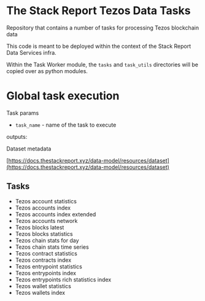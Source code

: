 # The Stack Report Tezos Data Tasks

Repository that contains a number of tasks for processing Tezos blockchain data

This code is meant to be deployed within the context of the Stack Report Data Services infra.

Within the Task Worker module, the `tasks` and `task_utils` directories will be copied over as python modules.

# Global task execution

Task params

- `task_name` - name of the task to execute

outputs:

Dataset metadata

[https://docs.thestackreport.xyz/data-model/resources/dataset](https://docs.thestackreport.xyz/data-model/resources/dataset)




## Tasks

- Tezos account statistics
- Tezos accounts index
- Tezos accounts index extended
- Tezos accounts network
- Tezos blocks latest
- Tezos blocks statistics
- Tezos chain stats for day
- Tezos chain stats time series
- Tezos contract statistics
- Tezos contracts index
- Tezos entrypoint statistics
- Tezos entrypoints index
- Tezos entrypoints rich statistics index
- Tezos wallet statistics
- Tezos wallets index
